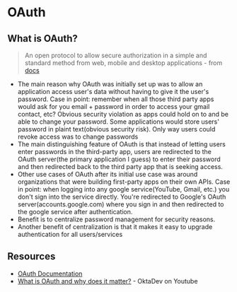 # OAuth


## What is OAuth?
> An open protocol to allow secure authorization in a simple and standard method from web, mobile and desktop applications
\- from [docs](https://oauth.net/)
- The main reason why OAuth was initially set up was to allow an application access user's data without having to give it the user's password. Case in point: remember when all those third party apps would ask for you email + password in order to access your gmail contact, etc? Obvious security violation as apps could hold on to and be able to change your password. Some applications would store users' password in plaint text(obvious security risk). Only way users could revoke access was to change passwords
- The main distinguishing feature of OAuth is that instead of letting users enter passwords in the third-party app, users are redirected to the OAuth server(the primary application I guess) to enter their password and then redirected back to the third party app that is seeking access.
- Other use cases of OAuth after its initial use case was around organizations that were building first-party apps on their own APIs. Case in point: when logging into any google service(YouTube, Gmail, etc.) you don't sign into the service directly. You're redirected to Google's OAuth server(accounts.google.com) where you sign in and then redirected to the google service after authentication.
- Benefit is to centralize password management for security reasons.
- Another benefit of centralization is that it makes it easy to upgrade authentication for all users/services




## Resources
- [OAuth Documentation](https://oauth.net/)
- [What is OAuth and why does it matter?](https://www.youtube.com/watch?v=KT8ybowdyr0) - OktaDev on Youtube
